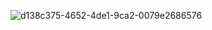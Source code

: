![d138c375-4652-4de1-9ca2-0079e2686576](https://user-images.githubusercontent.com/81387977/155136726-0acad71c-42d2-41f0-ad62-784d315048b8.png)
